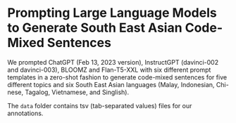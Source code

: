# Prompting Large Language Models to Generate South East Asian Code-Mixed Sentences

We prompted ChatGPT (Feb 13, 2023 version), InstructGPT (davinci-002 and davinci-003), BLOOMZ and Flan-T5-XXL with six different prompt templates in a zero-shot fashion to generate code-mixed sentences for five different topics and six South East Asian languages (Malay, Indonesian, Chi-
nese, Tagalog, Vietnamese, and Singlish).

The `data` folder contains tsv (tab-separated values) files for our annotations. 